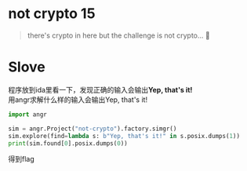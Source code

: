 # not crypto 15
>there's crypto in here but the challenge is not crypto... 🤔

# Slove
程序放到ida里看一下，发现正确的输入会输出**Yep, that's it!**  
用angr求解什么样的输入会输出Yep, that's it!
```python
import angr

sim = angr.Project("not-crypto").factory.simgr()
sim.explore(find=lambda s: b"Yep, that's it!" in s.posix.dumps(1))
print(sim.found[0].posix.dumps(0))
```
得到flag